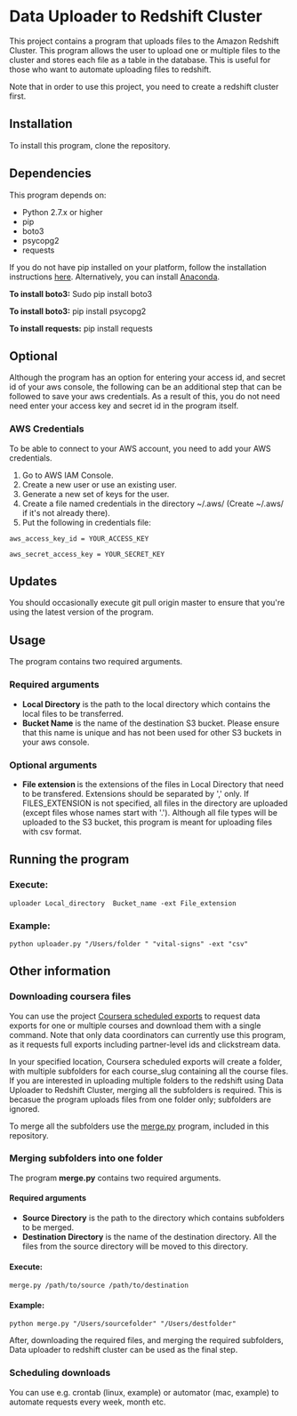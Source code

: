 <h1>Data Uploader to Redshift Cluster</h1>

<p>This project contains a program that uploads files to the Amazon Redshift Cluster. This program allows the user to upload one or multiple files to the cluster and stores each file as a table in the database. This is useful for those who want to automate uploading files to redshift.</p>

Note that in order to use this project, you need to create a redshift cluster first.


<h2> Installation </h2>

To install this program, clone the repository.


<h2> Dependencies </h2>

This program depends on:
<ul>
<li>Python 2.7.x or higher</li>
<li>pip</li>
<li>boto3</li>
<li>psycopg2</li>
<li>requests</li>
</ul>

If you do not have pip installed on your platform, follow the installation instructions [here](https://pip.pypa.io/en/latest/installing.html#install-or-upgrade-pip). Alternatively, you can install [Anaconda](https://www.continuum.io/downloads).

<b>To install boto3:</b>
Sudo pip install boto3

<b>To install boto3:</b>
pip install psycopg2

<b>To install requests:</b>
pip install requests

<h2>Optional</h2>

Although the program has an option for entering your access id, and secret id of your aws console, the following can be an additional step that can be followed to save your aws credentials. As a result of this, you do not need need enter your access key and secret id in the program itself.

<h3>AWS Credentials</h3>

To be able to connect to your AWS account, you need to add your AWS credentials.
1.	Go to AWS IAM Console.
2.	Create a new user or use an existing user.
3.	Generate a new set of keys for the user.
4.	Create a file named credentials in the directory ~/.aws/ (Create ~/.aws/ if it's not already there).
5.	Put the following in credentials file:

```
aws_access_key_id = YOUR_ACCESS_KEY
```

```
aws_secret_access_key = YOUR_SECRET_KEY
```

<h2>Updates</h2>

You should occasionally execute git pull origin master to ensure that you're using the latest version of the program.

<h2>Usage</h2>

The program contains two required arguments.

<h3>Required arguments</h3>
<ul>
<li><b>Local Directory</b> is the path to the local directory which contains the local files to be transferred.</li>
<li><b>Bucket Name</b> is the name of the destination S3 bucket. Please ensure that this name is unique and has not been used for other S3 buckets in your aws console.</li></ul>


<h3>Optional arguments</h3>
<ul>
<li><b>File extension </b> is the extensions of the files in Local Directory that need to be transfered. Extensions should be separated by ',' only. If FILES_EXTENSION is not specified, all files in the directory are uploaded (except files whose names start with '.'). Although all file types will be uploaded to the S3 bucket, this program is meant for uploading files with csv format.</li>
</ul>


<h2>Running the program</h2>

<h3>Execute:</h3>

```
uploader Local_directory  Bucket_name -ext File_extension
```

<h3>Example:</h3>

```
python uploader.py "/Users/folder " "vital-signs" -ext "csv"
```

<h2>Other information</h2>

<h3> Downloading coursera files</h3>

You can use the project [Coursera scheduled exports](https://github.com/LU-C4i/coursera-scheduled-exports) to request data exports for one or multiple courses and download them with a single command. Note that only data coordinators can currently use this program, as it requests full exports including partner-level ids and clickstream data.

In your specified location, Coursera scheduled exports will create a folder, with multiple subfolders for each course_slug containing all the course files. If you are interested in uploading multiple folders to the redshift using Data Uploader to Redshift Cluster, merging all the subfolders is required. This is becasue the program uploads files from one folder only; subfolders are ignored.

To merge all the subfolders use the [merge.py]() program, included in this repository. 

<h3>Merging subfolders into one folder</h3>

<p> The program <b>merge.py</b> contains two required arguments.</p>

<h4>Required arguments</h4>
<ul>
<li><b>Source Directory</b> is the path to the directory which contains subfolders to be merged.</li>
<li><b>Destination Directory</b> is the name of the destination directory. All the files from the source directory will be moved to this directory. </li></ul>

<h4>Execute:</h4>

```
merge.py /path/to/source /path/to/destination
```

<h4>Example:</h4>

```
python merge.py "/Users/sourcefolder" "/Users/destfolder"
```

After, downloading the required files, and merging the required subfolders, Data uploader to redshift cluster can be used as the final step.

<h3>Scheduling downloads</h3>

You can use e.g. crontab (linux, example) or automator (mac, example) to automate requests every week, month etc.

